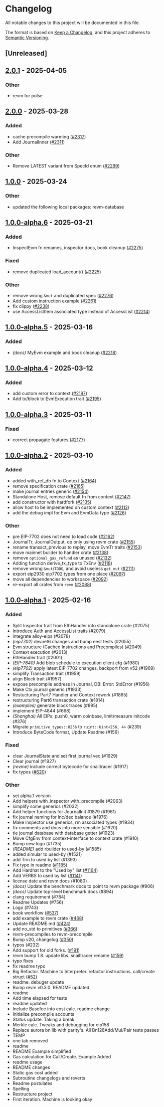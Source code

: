 # Changelog

All notable changes to this project will be documented in this file.

The format is based on [Keep a Changelog](https://keepachangelog.com/en/1.0.0/),
and this project adheres to [Semantic Versioning](https://semver.org/spec/v2.0.0.html).

## [Unreleased]

## [2.0.1](https://github.com/Miracle0x/revm/compare/revm-context-v2.0.0...revm-context-v2.0.1) - 2025-04-05

### Other

- revm for pulse

## [2.0.0](https://github.com/bluealloy/revm/compare/revm-context-v1.0.0...revm-context-v2.0.0) - 2025-03-28

### Added

- cache precompile warming ([#2317](https://github.com/bluealloy/revm/pull/2317))
- Add JournalInner ([#2311](https://github.com/bluealloy/revm/pull/2311))

### Other

- Remove LATEST variant from SpecId enum ([#2299](https://github.com/bluealloy/revm/pull/2299))

## [1.0.0](https://github.com/bluealloy/revm/compare/revm-context-v1.0.0-alpha.6...revm-context-v1.0.0) - 2025-03-24

### Other

- updated the following local packages: revm-database

## [1.0.0-alpha.6](https://github.com/bluealloy/revm/compare/revm-context-v1.0.0-alpha.5...revm-context-v1.0.0-alpha.6) - 2025-03-21

### Added

- InspectEvm fn renames, inspector docs, book cleanup ([#2275](https://github.com/bluealloy/revm/pull/2275))

### Fixed

- remove duplicated load_account() ([#2225](https://github.com/bluealloy/revm/pull/2225))

### Other

- remove wrong `&mut` and duplicated spec ([#2276](https://github.com/bluealloy/revm/pull/2276))
- Add custom instruction example ([#2261](https://github.com/bluealloy/revm/pull/2261))
- fix clippy ([#2238](https://github.com/bluealloy/revm/pull/2238))
- use AccessListItem associated type instead of AccessList ([#2214](https://github.com/bluealloy/revm/pull/2214))

## [1.0.0-alpha.5](https://github.com/bluealloy/revm/compare/revm-context-v1.0.0-alpha.4...revm-context-v1.0.0-alpha.5) - 2025-03-16

### Added

- *(docs)* MyEvm example and book cleanup ([#2218](https://github.com/bluealloy/revm/pull/2218))

## [1.0.0-alpha.4](https://github.com/bluealloy/revm/compare/revm-context-v1.0.0-alpha.3...revm-context-v1.0.0-alpha.4) - 2025-03-12

### Added

- add custom error to context ([#2197](https://github.com/bluealloy/revm/pull/2197))
- Add tx/block to EvmExecution trait ([#2195](https://github.com/bluealloy/revm/pull/2195))

## [1.0.0-alpha.3](https://github.com/bluealloy/revm/compare/revm-context-v1.0.0-alpha.2...revm-context-v1.0.0-alpha.3) - 2025-03-11

### Fixed

- correct propagate features ([#2177](https://github.com/bluealloy/revm/pull/2177))

## [1.0.0-alpha.2](https://github.com/bluealloy/revm/compare/revm-context-v1.0.0-alpha.1...revm-context-v1.0.0-alpha.2) - 2025-03-10

### Added

- added with_ref_db fn to Context ([#2164](https://github.com/bluealloy/revm/pull/2164))
- remove specification crate ([#2165](https://github.com/bluealloy/revm/pull/2165))
- make journal entries generic ([#2154](https://github.com/bluealloy/revm/pull/2154))
- Standalone Host, remove default fn from context ([#2147](https://github.com/bluealloy/revm/pull/2147))
- add constructor with hardfork ([#2135](https://github.com/bluealloy/revm/pull/2135))
- allow host to be implemented on custom context ([#2112](https://github.com/bluealloy/revm/pull/2112))
- add the debug impl for Evm and EvmData type ([#2126](https://github.com/bluealloy/revm/pull/2126))

### Other

- pre EIP-7702 does not need to load code ([#2162](https://github.com/bluealloy/revm/pull/2162))
- JournalTr, JournalOutput, op only using revm crate ([#2155](https://github.com/bluealloy/revm/pull/2155))
- rename transact_previous to replay, move EvmTr traits ([#2153](https://github.com/bluealloy/revm/pull/2153))
- move mainnet builder to handler crate ([#2138](https://github.com/bluealloy/revm/pull/2138))
- remove `optional_gas_refund` as unused ([#2132](https://github.com/bluealloy/revm/pull/2132))
- Adding function derive_tx_type to TxEnv ([#2118](https://github.com/bluealloy/revm/pull/2118))
- remove wrong `&mut`/`TODO`, and avoid useless `get_mut` ([#2111](https://github.com/bluealloy/revm/pull/2111))
- export eip2930 eip7702 types from one place ([#2097](https://github.com/bluealloy/revm/pull/2097))
- move all dependencies to workspace ([#2092](https://github.com/bluealloy/revm/pull/2092))
- re-export all crates from `revm` ([#2088](https://github.com/bluealloy/revm/pull/2088))

## [1.0.0-alpha.1](https://github.com/bluealloy/revm/releases/tag/revm-context-v1.0.0-alpha.1) - 2025-02-16

### Added

- Split Inspector trait from EthHandler into standalone crate (#2075)
- Introduce Auth and AccessList traits (#2079)
- integrate alloy-eips (#2078)
- *(eip7702)* devnet6 changes and bump eest tests (#2055)
- Evm structure (Cached Instructions and Precompiles) (#2049)
- Context execution (#2013)
- EthHandler trait (#2001)
- *(EIP-7840)* Add blob schedule to execution client cfg (#1980)
- *(eip7702)* apply latest EIP-7702 changes, backport from v52 (#1969)
- simplify Transaction trait (#1959)
- align Block trait (#1957)
- expose precompile address in Journal, DB::Error: StdError (#1956)
- Make Ctx journal generic (#1933)
- Restucturing Part7 Handler and Context rework (#1865)
- restructuring Part6 transaction crate (#1814)
- *(examples)* generate block traces (#895)
- implement EIP-4844 (#668)
- *(Shanghai)* All EIPs: push0, warm coinbase, limit/measure initcode (#376)
- Migrate `primitive_types::U256` to `ruint::Uint<256, 4>` (#239)
- Introduce ByteCode format, Update Readme (#156)

### Fixed

- clear JournalState and set first journal vec (#1929)
- Clear journal (#1927)
- *(revme)* include correct bytecode for snailtracer  (#1917)
- fix typos ([#620](https://github.com/bluealloy/revm/pull/620))

### Other

- set alpha.1 version
- Add helpers with_inspector with_precompile (#2063)
- simplify some generics (#2032)
- Add helper functions for JournalInit #1879 (#1961)
- fix journal naming for inc/dec balance (#1976)
- Make inspector use generics, rm associated types (#1934)
- fix comments and docs into more sensible (#1920)
- tie journal database with database getter (#1923)
- Move CfgEnv from context-interface to context crate (#1910)
- Bump new logo (#1735)
- *(README)* add rbuilder to used-by (#1585)
- added simular to used-by (#1521)
- add Trin to used by list (#1393)
- Fix typo in readme ([#1185](https://github.com/bluealloy/revm/pull/1185))
- Add Hardhat to the "Used by" list ([#1164](https://github.com/bluealloy/revm/pull/1164))
- Add VERBS to used by list ([#1141](https://github.com/bluealloy/revm/pull/1141))
- license date and revm docs (#1080)
- *(docs)* Update the benchmark docs to point to revm package (#906)
- *(docs)* Update top-level benchmark docs (#894)
- clang requirement (#784)
- Readme Updates (#756)
- Logo (#743)
- book workflow ([#537](https://github.com/bluealloy/revm/pull/537))
- add example to revm crate ([#468](https://github.com/bluealloy/revm/pull/468))
- Update README.md ([#424](https://github.com/bluealloy/revm/pull/424))
- add no_std to primitives ([#366](https://github.com/bluealloy/revm/pull/366))
- revm-precompiles to revm-precompile
- Bump v20, changelog ([#350](https://github.com/bluealloy/revm/pull/350))
- typos (#232)
- Add support for old forks. ([#191](https://github.com/bluealloy/revm/pull/191))
- revm bump 1.8. update libs. snailtracer rename ([#159](https://github.com/bluealloy/revm/pull/159))
- typo fixes
- fix readme typo
- Big Refactor. Machine to Interpreter. refactor instructions. call/create struct ([#52](https://github.com/bluealloy/revm/pull/52))
- readme. debuger update
- Bump revm v0.3.0. README updated
- readme
- Add time elapsed for tests
- readme updated
- Include Basefee into cost calc. readme change
- Initialize precompile accounts
- Status update. Taking a break
- Merkle calc. Tweaks and debugging for eip158
- Replace aurora bn lib with parity's. All Bn128Add/Mul/Pair tests passes
- TEMP
- one tab removed
- readme
- README Example simplified
- Gas calculation for Call/Create. Example Added
- readme usage
- README changes
- Static gas cost added
- Subroutine changelogs and reverts
- Readme postulates
- Spelling
- Restructure project
- First iteration. Machine is looking okay
